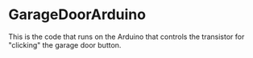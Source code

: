 # GarageDoorArduino
This is the code that runs on the Arduino that controls the transistor for "clicking" the garage door button.

